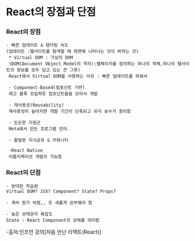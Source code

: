 React의 장점과 단점
==


### React의 장점
    - 빠른 업데이트 & 렌더링 속도
    (업데이트 :웹사이트를 탐색할 때 화면에 나타나는 것이 바뀌는 것)
     * Virtual DOM : 가상의 DOM
     (DOM(Document Object Model의 약자):웹페이지를 정의하는 하나의 객체,하나의 웹사이트의 정보를 모두 담고 있는 큰 그릇)
     React에서 Virtual DOM을 사용하는 이유 : 빠른 업데이트를 위해서

     - Component-Based(컴포넌트 기반)
     레고 블록 조립하듯 컴포넌트들을 모아서 개발

     - 재사용성(Reusability)
     재사용성이 높아지면 개발 기간이 단축되고 유지 보수가 용이함

     - 든든한 지원군
     Meta에서 만든 프로그램 언어.

     - 활발한 지식공유 & 커뮤니티

     -React Native
     어플리케이션 개발이 가능함


### React의 단점
    - 방대한 학습량
    Virtual DOM? JSX? Component? State? Props?

    - 계속 뭔가 바뀜,, 또 새롭게 공부해야 함

    - 높은 상태관리 복잡도
    State : React Component의 상태를 의미함



-출처:인프런 강의[처음 만난 리액트(React)]
     
